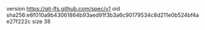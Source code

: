 version https://git-lfs.github.com/spec/v1
oid sha256:e6f010a9b43061864b93aed91f3b3a6c90179534c8d211e0b524bf4ae27f222c
size 38
